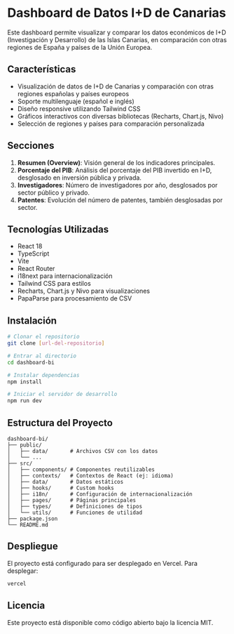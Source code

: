 # Dashboard de Datos I+D de Canarias

Este dashboard permite visualizar y comparar los datos económicos de I+D (Investigación y Desarrollo) de las Islas Canarias, en comparación con otras regiones de España y países de la Unión Europea.

## Características

- Visualización de datos de I+D de Canarias y comparación con otras regiones españolas y países europeos
- Soporte multilenguaje (español e inglés)
- Diseño responsive utilizando Tailwind CSS
- Gráficos interactivos con diversas bibliotecas (Recharts, Chart.js, Nivo)
- Selección de regiones y países para comparación personalizada

## Secciones

1. **Resumen (Overview)**: Visión general de los indicadores principales.
2. **Porcentaje del PIB**: Análisis del porcentaje del PIB invertido en I+D, desglosado en inversión pública y privada.
3. **Investigadores**: Número de investigadores por año, desglosados por sector público y privado.
4. **Patentes**: Evolución del número de patentes, también desglosadas por sector.

## Tecnologías Utilizadas

- React 18
- TypeScript
- Vite
- React Router
- i18next para internacionalización
- Tailwind CSS para estilos
- Recharts, Chart.js y Nivo para visualizaciones
- PapaParse para procesamiento de CSV

## Instalación

```bash
# Clonar el repositorio
git clone [url-del-repositorio]

# Entrar al directorio
cd dashboard-bi

# Instalar dependencias
npm install

# Iniciar el servidor de desarrollo
npm run dev
```

## Estructura del Proyecto

```
dashboard-bi/
├── public/
│   ├── data/       # Archivos CSV con los datos
│   └── ...
├── src/
│   ├── components/ # Componentes reutilizables
│   ├── contexts/   # Contextos de React (ej: idioma)
│   ├── data/       # Datos estáticos
│   ├── hooks/      # Custom hooks
│   ├── i18n/       # Configuración de internacionalización
│   ├── pages/      # Páginas principales
│   ├── types/      # Definiciones de tipos
│   └── utils/      # Funciones de utilidad
├── package.json
└── README.md
```

## Despliegue

El proyecto está configurado para ser desplegado en Vercel. Para desplegar:

```bash
vercel
```

## Licencia

Este proyecto está disponible como código abierto bajo la licencia MIT.
